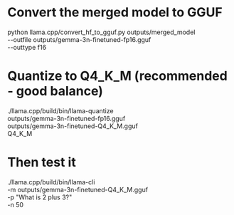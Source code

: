 # Convert the merged model to GGUF

python llama.cpp/convert_hf_to_gguf.py outputs/merged_model \
 --outfile outputs/gemma-3n-finetuned-fp16.gguf \
 --outtype f16

# Quantize to Q4_K_M (recommended - good balance)

./llama.cpp/build/bin/llama-quantize \
 outputs/gemma-3n-finetuned-fp16.gguf \
 outputs/gemma-3n-finetuned-Q4_K_M.gguf \
 Q4_K_M

# Then test it

./llama.cpp/build/bin/llama-cli \
 -m outputs/gemma-3n-finetuned-Q4_K_M.gguf \
 -p "What is 2 plus 3?" \
 -n 50
